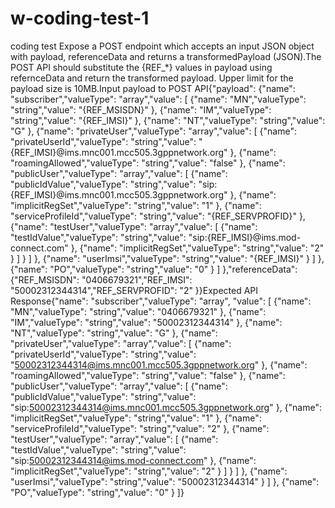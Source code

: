 # w-coding-test-1
coding test
Expose a POST endpoint which accepts an input JSON object with payload, referenceData and returns a transformedPayload (JSON).The POST API should substitute the {REF_*} values in payload using refernceData and return the transformed payload. Upper limit for the payload size is 10MB.Input payload to POST API{"payload": {"name": "subscriber","valueType": "array","value": [      {"name": "MN","valueType": "string","value": "{REF_MSISDN}"      },      {"name": "IM","valueType": "string","value": "{REF_IMSI}"      },      {"name": "NT","valueType": "string","value": "G"      },      {"name": "privateUser","valueType": "array","value": [          {"name": "privateUserId","valueType": "string","value": "{REF_IMSI}@ims.mnc001.mcc505.3gppnetwork.org"          },          {"name": "roamingAllowed","valueType": "string","value": "false"          },          {"name": "publicUser","valueType": "array","value": [
              {"name": "publicIdValue","valueType": "string","value": "sip:{REF_IMSI}@ims.mnc001.mcc505.3gppnetwork.org"              },              {"name": "implicitRegSet","valueType": "string","value": "1"              },              {"name": "serviceProfileId","valueType": "string","value": "{REF_SERVPROFID}"              },              {"name": "testUser","valueType": "array","value": [                  {"name": "testIdValue","valueType": "string","value": "sip:{REF_IMSI}@ims.mod-connect.com"                  },                  {"name": "implicitRegSet","valueType": "string","value": "2"                  }                ]              }            ]          },          {"name": "userImsi","valueType": "string","value": "{REF_IMSI}"          }        ]      },      {"name": "PO","valueType": "string","value": "0"      }    ]  },"referenceData": {"REF_MSISDN": "0406679321","REF_IMSI": "50002312344314","REF_SERVPROFID": "2"  }}Expected API Response{"name": "subscriber","valueType": "array",
"value": [    {"name": "MN","valueType": "string","value": "0406679321"    },    {"name": "IM","valueType": "string","value": "50002312344314"    },    {"name": "NT","valueType": "string","value": "G"    },    {"name": "privateUser","valueType": "array","value": [        {"name": "privateUserId","valueType": "string","value": "50002312344314@ims.mnc001.mcc505.3gppnetwork.org"        },        {"name": "roamingAllowed","valueType": "string","value": "false"        },        {"name": "publicUser","valueType": "array","value": [            {"name": "publicIdValue","valueType": "string","value": "sip:50002312344314@ims.mnc001.mcc505.3gppnetwork.org"            },            {"name": "implicitRegSet","valueType": "string","value": "1"            },            {"name": "serviceProfileId","valueType": "string","value": "2"            },            {"name": "testUser","valueType": "array","value": [                {"name": "testIdValue","valueType": "string","value": "sip:50002312344314@ims.mod-connect.com"                },
                {"name": "implicitRegSet","valueType": "string","value": "2"                }              ]            }          ]        },        {"name": "userImsi","valueType": "string","value": "50002312344314"        }      ]    },    {"name": "PO","valueType": "string","value": "0"    }  ]}